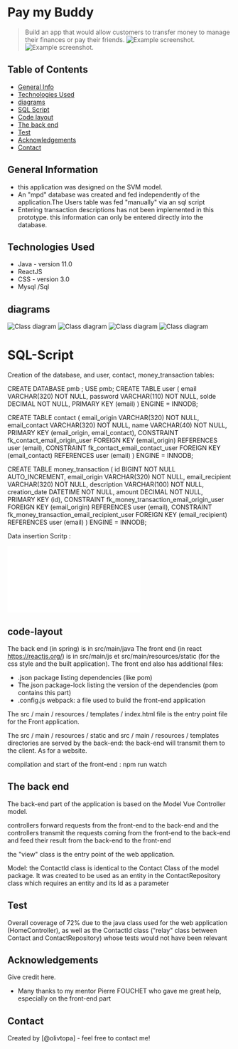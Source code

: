 

# Pay my Buddy
> Build an app that would allow customers to transfer money to manage their finances or pay their friends.
![Example screenshot](./img/login.png).
![Example screenshot](./img/transfer.png).
   

## Table of Contents
* [General Info](#general-information)
* [Technologies Used](#technologies-used)
* [diagrams](#diagrams)
* [SQL Script](#SQL-Script)
* [Code layout](#code-layout)
* [The back end](#The-back-end)
* [Test](#Test)
* [Acknowledgements](#acknowledgements)
* [Contact](#contact)

   
## General Information
- this application was designed on the SVM model.
- An "mpd" database was created and fed independently of the application.The Users table was fed "manually" via an sql script
- Entering transaction descriptions has not been implemented in this prototype. this information can only be entered directly into the database.
   


## Technologies Used
- Java - version 11.0
- ReactJS
- CSS - version 3.0
- Mysql /Sql


## diagrams
![Class diagram](./img/Diag_Class.png)
![Class diagram](./img/mpd.png)
![Class diagram](./img/Java_DAL.png)
![Class diagram](./img/State_Diag_login.png)


   
# SQL-Script
Creation of the database, and user, contact, money_transaction tables: 

CREATE DATABASE pmb ;
USE pmb;
CREATE TABLE user
(
    email    VARCHAR(320) NOT NULL,
    password VARCHAR(110)  NOT NULL,
    solde    DECIMAL      NOT NULL,
    PRIMARY KEY (email)
)
    ENGINE = INNODB;

CREATE TABLE contact
(
    email_origin  VARCHAR(320) NOT NULL,
    email_contact VARCHAR(320) NOT NULL,
    name          VARCHAR(40)  NOT NULL,
    PRIMARY KEY (email_origin, email_contact),
    CONSTRAINT fk_contact_email_origin_user FOREIGN KEY (email_origin) REFERENCES user (email),
    CONSTRAINT fk_contact_email_contact_user FOREIGN KEY (email_contact) REFERENCES user (email)
)
    ENGINE = INNODB;

CREATE TABLE money_transaction
(
    id              BIGINT       NOT NULL AUTO_INCREMENT,
    email_origin    VARCHAR(320) NOT NULL,
    email_recipient VARCHAR(320) NOT NULL,
    description     VARCHAR(100)  NOT NULL,
    creation_date   DATETIME     NOT NULL,
    amount          DECIMAL      NOT NULL,
    PRIMARY KEY (id),
    CONSTRAINT fk_money_transaction_email_origin_user FOREIGN KEY (email_origin) REFERENCES user (email),
    CONSTRAINT fk_money_transaction_email_recipient_user FOREIGN KEY (email_recipient) REFERENCES user (email)
)
    ENGINE = INNODB;

Data insertion Scritp :

![Data insertion](data_insertion.sql)

## code-layout

The back end (in spring) is in src/main/java
The front end (in react https://reactjs.org/) is in src/main/js et src/main/resources/static (for the css style and the built application).
The front end also has additional files:
* .json package listing dependencies (like pom)
* The.json package-lock listing the version of the dependencies (pom contains this part)
* .config.js webpack: a file used to build the front-end application

The src / main / resources / templates / index.html file is the entry point file for the Front application.

The src / main / resources / static and src / main / resources / templates directories are served by the back-end: the back-end will transmit them to the client. As for a website.

compilation and start of the front-end :
npm run watch


## The back end
The back-end part of the application is based on the Model Vue Controller model.

controllers forward requests from the front-end to the back-end and 
the controllers transmit the requests coming from the front-end to the back-end and feed their result from the back-end to the front-end

the "view" class is the entry point of the web application.

Model:
the ContactId class is identical to the Contact Class of the model package.
It was created to be used as an entity in the ContactRepository class which requires an entity and its Id as a parameter



## Test
Overall coverage of 72% due to the java class used for the web application (HomeController), as well as the ContactId class ("relay" class between Contact and ContactRepository) whose tests would not have been relevant

## Acknowledgements
Give credit here.
- Many thanks to my mentor Pierre FOUCHET who gave me great help, especially on the front-end part


## Contact
Created by [@olivtopa] - feel free to contact me!



   

   

   


   


